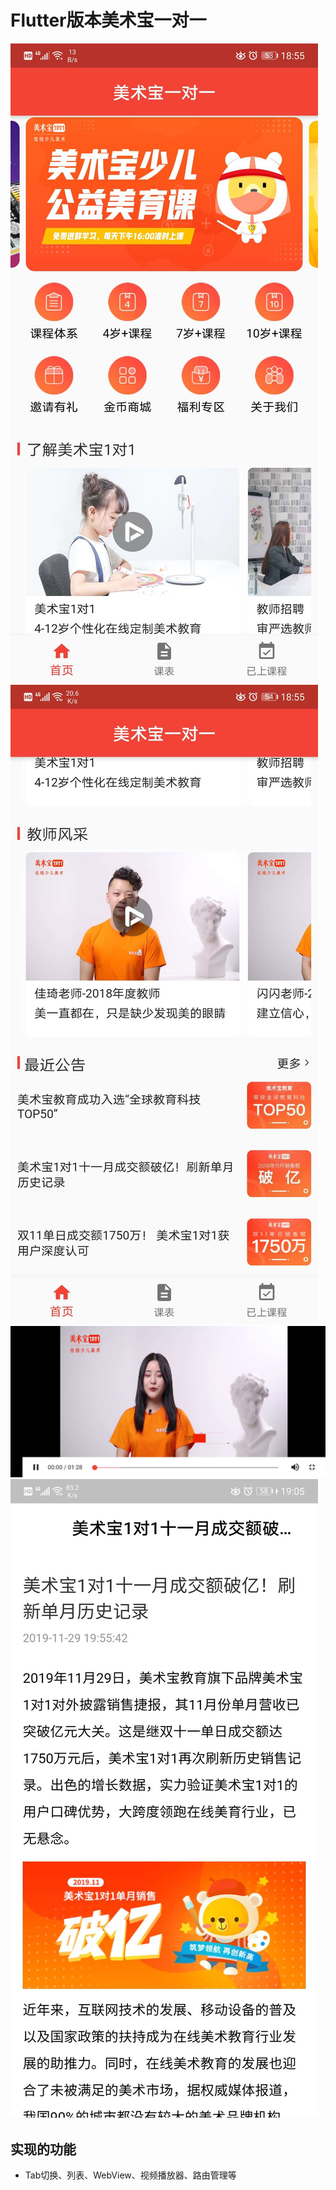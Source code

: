 # Flutter版本美术宝一对一

  ![](https://github.com/qiaoyhh/flutter_msb/blob/master/assets/images/2.0x/img_0.jpeg)
  ![](https://github.com/qiaoyhh/flutter_msb/blob/master/assets/images/2.0x/img_1.jpeg)
  ![](https://github.com/qiaoyhh/flutter_msb/blob/master/assets/images/2.0x/img_2.jpeg)
  ![](https://github.com/qiaoyhh/flutter_msb/blob/master/assets/images/2.0x/img_3.jpeg)



  ##  实现的功能
  * Tab切换、列表、WebView、视频播放器、路由管理等

